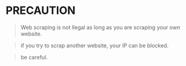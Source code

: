 # PRECAUTION

>Web scraping is not llegal as long as you are scraping your own website.<br>

>if you try to scrap another website, your IP can be blocked.<br>

>be careful.<br>
